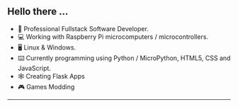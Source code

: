 ## Hello there ...

- :briefcase: Professional Fullstack Software Developer.
- :computer: Working with Raspberry Pi microcomputers / microcontrollers.
- :desktop_computer: Linux & Windows.
- :keyboard: Currently programming using Python / MicroPython, HTML5, CSS and JavaScript.
- :spider_web: Creating Flask Apps
- :video_game: Games Modding
---
